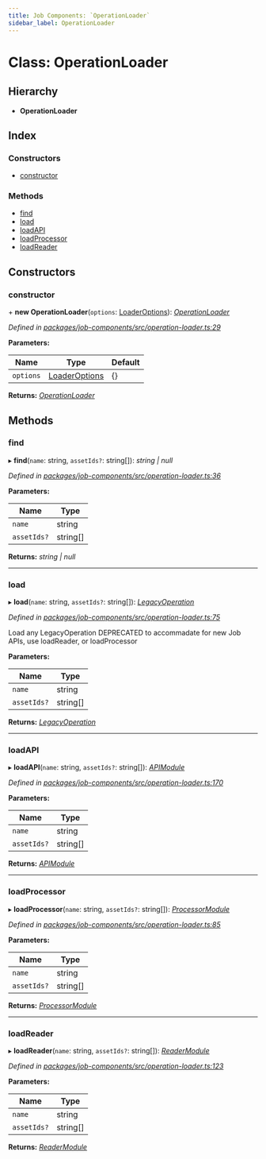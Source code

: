 ```yaml
---
title: Job Components: `OperationLoader`
sidebar_label: OperationLoader
---
```


# Class: OperationLoader

## Hierarchy

* **OperationLoader**

## Index

### Constructors

* [constructor](operationloader.md#constructor)

### Methods

* [find](operationloader.md#find)
* [load](operationloader.md#load)
* [loadAPI](operationloader.md#loadapi)
* [loadProcessor](operationloader.md#loadprocessor)
* [loadReader](operationloader.md#loadreader)

## Constructors

###  constructor

\+ **new OperationLoader**(`options`: [LoaderOptions](../interfaces/loaderoptions.md)): *[OperationLoader](operationloader.md)*

*Defined in [packages/job-components/src/operation-loader.ts:29](https://github.com/terascope/teraslice/blob/653cf7530/packages/job-components/src/operation-loader.ts#L29)*

**Parameters:**

Name | Type | Default |
------ | ------ | ------ |
`options` | [LoaderOptions](../interfaces/loaderoptions.md) |  {} |

**Returns:** *[OperationLoader](operationloader.md)*

## Methods

###  find

▸ **find**(`name`: string, `assetIds?`: string[]): *string | null*

*Defined in [packages/job-components/src/operation-loader.ts:36](https://github.com/terascope/teraslice/blob/653cf7530/packages/job-components/src/operation-loader.ts#L36)*

**Parameters:**

Name | Type |
------ | ------ |
`name` | string |
`assetIds?` | string[] |

**Returns:** *string | null*

___

###  load

▸ **load**(`name`: string, `assetIds?`: string[]): *[LegacyOperation](../interfaces/legacyoperation.md)*

*Defined in [packages/job-components/src/operation-loader.ts:75](https://github.com/terascope/teraslice/blob/653cf7530/packages/job-components/src/operation-loader.ts#L75)*

Load any LegacyOperation
DEPRECATED to accommadate for new Job APIs,
use loadReader, or loadProcessor

**Parameters:**

Name | Type |
------ | ------ |
`name` | string |
`assetIds?` | string[] |

**Returns:** *[LegacyOperation](../interfaces/legacyoperation.md)*

___

###  loadAPI

▸ **loadAPI**(`name`: string, `assetIds?`: string[]): *[APIModule](../interfaces/apimodule.md)*

*Defined in [packages/job-components/src/operation-loader.ts:170](https://github.com/terascope/teraslice/blob/653cf7530/packages/job-components/src/operation-loader.ts#L170)*

**Parameters:**

Name | Type |
------ | ------ |
`name` | string |
`assetIds?` | string[] |

**Returns:** *[APIModule](../interfaces/apimodule.md)*

___

###  loadProcessor

▸ **loadProcessor**(`name`: string, `assetIds?`: string[]): *[ProcessorModule](../interfaces/processormodule.md)*

*Defined in [packages/job-components/src/operation-loader.ts:85](https://github.com/terascope/teraslice/blob/653cf7530/packages/job-components/src/operation-loader.ts#L85)*

**Parameters:**

Name | Type |
------ | ------ |
`name` | string |
`assetIds?` | string[] |

**Returns:** *[ProcessorModule](../interfaces/processormodule.md)*

___

###  loadReader

▸ **loadReader**(`name`: string, `assetIds?`: string[]): *[ReaderModule](../interfaces/readermodule.md)*

*Defined in [packages/job-components/src/operation-loader.ts:123](https://github.com/terascope/teraslice/blob/653cf7530/packages/job-components/src/operation-loader.ts#L123)*

**Parameters:**

Name | Type |
------ | ------ |
`name` | string |
`assetIds?` | string[] |

**Returns:** *[ReaderModule](../interfaces/readermodule.md)*
